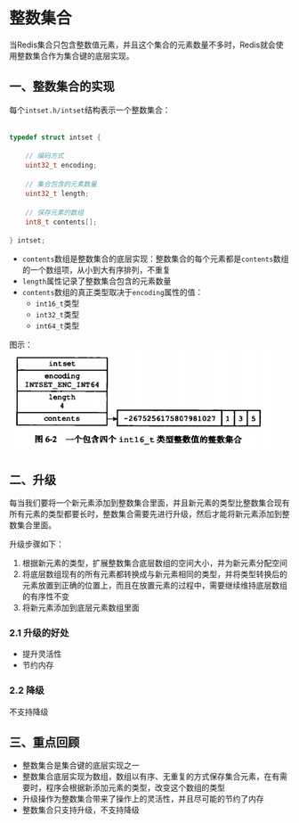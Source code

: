 # 整数集合

当Redis集合只包含整数值元素，并且这个集合的元素数量不多时，Redis就会使用整数集合作为集合键的底层实现。

## 一、整数集合的实现

每个`intset.h/intset`结构表示一个整数集合：

```C

typedef struct intset {

    // 编码方式
    uint32_t encoding;
    
    // 集合包含的元素数量
    uint32_t length;
    
    // 保存元素的数组
    int8_t contents[];

} intset;

```

- `contents`数组是整数集合的底层实现：整数集合的每个元素都是`contents`数组的一个数组项，从小到大有序排列，不重复
- `length`属性记录了整数集合包含的元素数量
- `contents`数组的真正类型取决于`encoding`属性的值：
    - `int16_t`类型
    - `int32_t`类型
    - `int64_t`类型
    
图示：
![整数集合图示](./20190702190652.png)

## 二、升级

每当我们要将一个新元素添加到整数集合里面，并且新元素的类型比整数集合现有所有元素的类型都要长时，整数集合需要先进行升级，然后才能将新元素添加到整数集合里面。

升级步骤如下：
1. 根据新元素的类型，扩展整数集合底层数组的空间大小，并为新元素分配空间
2. 将底层数组现有的所有元素都转换成与新元素相同的类型，并将类型转换后的元素放置到正确的位置上，而且在放置元素的过程中，需要继续维持底层数组的有序性不变
3. 将新元素添加到底层元素数组里面

### 2.1 升级的好处

- 提升灵活性
- 节约内存

### 2.2 降级

不支持降级

## 三、重点回顾

- 整数集合是集合键的底层实现之一
- 整数集合底层实现为数组，数组以有序、无重复的方式保存集合元素，在有需要时，程序会根据新添加元素的类型，改变这个数组的类型
- 升级操作为整数集合带来了操作上的灵活性，并且尽可能的节约了内存
- 整数集合只支持升级，不支持降级





